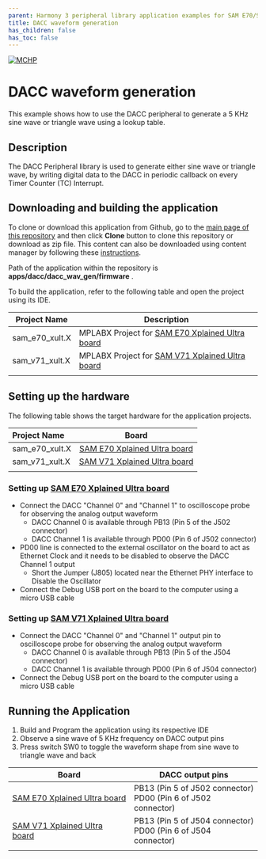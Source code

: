 ```yaml
---
parent: Harmony 3 peripheral library application examples for SAM E70/S70/V70/V71 family
title: DACC waveform generation 
has_children: false
has_toc: false
---
```


[![MCHP](https://www.microchip.com/ResourcePackages/Microchip/assets/dist/images/logo.png)](https://www.microchip.com)

# DACC waveform generation

This example shows how to use the DACC peripheral to generate a 5 KHz sine wave or triangle wave using a lookup table.

## Description

The DACC Peripheral library is used to generate either sine wave or triangle wave, by writing digital data to the DACC in periodic callback on every Timer Counter (TC) Interrupt.

## Downloading and building the application

To clone or download this application from Github, go to the [main page of this repository](https://github.com/Microchip-MPLAB-Harmony/csp_apps_sam_e70_s70_v70_v71) and then click **Clone** button to clone this repository or download as zip file.
This content can also be downloaded using content manager by following these [instructions](https://github.com/Microchip-MPLAB-Harmony/contentmanager/wiki).

Path of the application within the repository is **apps/dacc/dacc_wav_gen/firmware** .

To build the application, refer to the following table and open the project using its IDE.

| Project Name      | Description                                    |
| ----------------- | ---------------------------------------------- |
| sam_e70_xult.X    | MPLABX Project for [SAM E70 Xplained Ultra board](https://www.microchip.com/DevelopmentTools/ProductDetails/PartNO/DM320113)|
| sam_v71_xult.X    | MPLABX Project for  [SAM V71 Xplained Ultra board](https://www.microchip.com/developmenttools/ProductDetails/atsamv71-xult)|
|||

## Setting up the hardware

The following table shows the target hardware for the application projects.

| Project Name| Board|
|:---------|:---------:|
|sam_e70_xult.X | [SAM E70 Xplained Ultra board](https://www.microchip.com/DevelopmentTools/ProductDetails/PartNO/DM320113)|
|sam_v71_xult.X | [SAM V71 Xplained Ultra board](https://www.microchip.com/developmenttools/ProductDetails/atsamv71-xult)|
|||

### Setting up [SAM E70 Xplained Ultra board](https://www.microchip.com/DevelopmentTools/ProductDetails/PartNO/DM320113)

- Connect the DACC "Channel 0" and "Channel 1" to oscilloscope probe for observing the analog output waveform
  - DACC Channel 0 is available through PB13 (Pin 5 of the J502 connector)
  - DACC Channel 1 is available through PD00 (Pin 6 of J502 connector)
- PD00 line is connected to the external oscillator on the board to act as Ethernet Clock and it needs to be disabled to observe the DACC Channel 1 output
  - Short the Jumper (J805) located near the Ethernet PHY interface to Disable the Oscillator
- Connect the Debug USB port on the board to the computer using a micro USB cable

### Setting up [SAM V71 Xplained Ultra board](https://www.microchip.com/developmenttools/ProductDetails/atsamv71-xult)

- Connect the DACC "Channel 0" and "Channel 1" output pin to oscilloscope probe for observing the analog output waveform
  - DACC Channel 0 is available through PB13 (Pin 5 of the J504 connector)
  - DACC Channel 1 is available through PD00 (Pin 6 of J504 connector)
- Connect the Debug USB port on the board to the computer using a micro USB cable

## Running the Application

1. Build and Program the application using its respective IDE
2. Observe a sine wave of 5 KHz frequency on DACC output pins
3. Press switch SW0 to toggle the waveform shape from sine wave to triangle wave and back

| Board      | DACC output pins |
| ----------------- | ---------------------------------------------- |
| [SAM E70 Xplained Ultra board](https://www.microchip.com/DevelopmentTools/ProductDetails/PartNO/DM320113)    | PB13 (Pin 5 of J502 connector) <br> PD00 (Pin 6 of J502 connector) |
| [SAM V71 Xplained Ultra board](https://www.microchip.com/developmenttools/ProductDetails/atsamv71-xult)      | PB13 (Pin 5 of J504 connector) <br> PD00 (Pin 6 of J504 connector)|
|||

